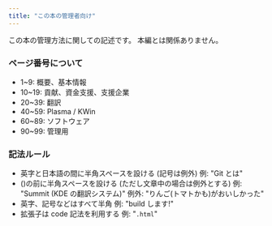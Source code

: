 ```yaml
---
title: "この本の管理者向け"
---
```

この本の管理方法に関しての記述です。
本編とは関係ありません。

### ページ番号について
- 1~9: 概要、基本情報
- 10~19: 貢献、資金支援、支援企業
- 20~39: 翻訳
- 40~59: Plasma / KWin
- 60~89: ソフトウェア
- 90~99: 管理用

### 記法ルール
- 英字と日本語の間に半角スペースを設ける (記号は例外)
例: "Git とは"
- ()の前に半角スペースを設ける (ただし文章中の場合は例外とする)
例: "Summit (KDE の翻訳システム)"
例外: "りんご(トマトかも)がおいしかった"
- 英字、記号などはすべて半角
例: "build します!"
- 拡張子は code 記法を利用する
例: "`.html`"
